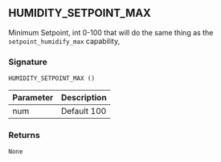 ## HUMIDITY\_SETPOINT\_MAX

Minimum Setpoint, int 0-100 that will do the same thing as the `setpoint_humidify_max` capability, 


### Signature

`HUMIDITY_SETPOINT_MAX ()` 


| Parameter | Description |
| --- | --- |
| num | Default 100 |



### Returns

`None`

